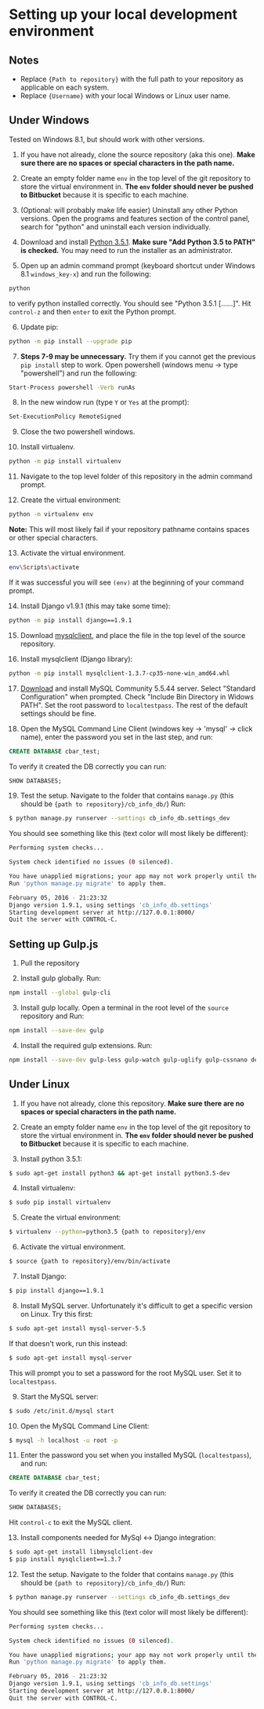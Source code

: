 # Setting up your local development environment

## Notes

* Replace `{Path to repository}` with the full path to your repository as
    applicable on each system.
* Replace `{Username}` with your local Windows or Linux user name.

## Under Windows
Tested on Windows 8.1, but should work with other versions.

1) If you have not already, clone the source repository (aka this one).
 __Make sure there are no spaces or special characters in the path name.__

2) Create an empty folder name `env` in the top level of the git repository to
 store the virtual environment in. __The `env` folder should never be pushed to
 Bitbucket__ because it is specific to each machine.

3) (Optional: will probably make life easier) Uninstall any other Python
versions. Open the programs and features section of the control panel, search
for "python" and uninstall each version individually.

4) Download and install [Python 3.5.1](https://www.python.org/ftp/python/3.5.1/python-3.5.1-amd64.exe).
 __Make sure "Add Python 3.5 to PATH" is checked.__ You may need to run the
 installer as an administrator.

5) Open up an admin command prompt (keyboard shortcut under Windows 8.1
 `windows_key-x`) and run the following:
```bash
python
```
to verify python installed correctly. You should see "Python 3.5.1 [......]".
Hit `control-z` and then `enter` to exit the Python prompt.

6) Update pip:
```bash
python -m pip install --upgrade pip
```

7) __Steps 7-9 may be unnecessary.__ Try them if you cannot get the previous
`pip install` step to work. Open powershell (windows menu -> type "powershell")
 and run the following:
```bash
Start-Process powershell -Verb runAs
```

8) In the new window run (type `Y` or `Yes` at the prompt):
```bash
Set-ExecutionPolicy RemoteSigned
```

9) Close the two powershell windows.

10) Install virtualenv.
```bash
python -m pip install virtualenv
```
11) Navigate to the top level folder of this repository in the admin command
 prompt.

12) Create the virtual environment:
```bash
python -m virtualenv env
```
__Note:__ This will most likely fail if your repository pathname contains spaces
or other special characters.

13) Activate the virtual environment.
```bash
env\Scripts\activate
```
If it was successful you will see `(env)` at the beginning of your command
 prompt.

14) Install Django v1.9.1 (this may take some time):
```bash
python -m pip install django==1.9.1
```

15) Download [mysqlclient](http://pyside.markus-ullmann.de/mysqlclient-win/mysqlclient-1.3.7-cp35-none-win_amd64.whl),
 and place the file in the top level of the source repository.

16) Install mysqlclient (Django library):
```bash
python -m pip install mysqlclient-1.3.7-cp35-none-win_amd64.whl
```

17) [Download](http://downloads.mysql.com/archives/get/file/mysql-5.5.44-winx64.msi)
 and install MySQL Community 5.5.44 server. Select "Standard Configuration" when
 prompted. Check "Include Bin Directory in Widows PATH". Set the root password
 to `localtestpass`. The rest of the default settings should be fine.

18) Open the MySQL Command Line Client (windows key -> 'mysql' -> click name),
enter the password you set in the last step, and run:
```SQL
CREATE DATABASE cbar_test;
```
To verify it created the DB correctly you can run:
```SQL
SHOW DATABASES;
```

19) Test the setup. Navigate to the folder that contains `manage.py`
(this should be `{path to repository}/cb_info_db/`) Run:
```bash
$ python manage.py runserver --settings cb_info_db.settings_dev
```
You should see something like this (text color will most likely be different):
```bash
Performing system checks...

System check identified no issues (0 silenced).

You have unapplied migrations; your app may not work properly until they are applied.
Run 'python manage.py migrate' to apply them.

February 05, 2016 - 21:23:32
Django version 1.9.1, using settings 'cb_info_db.settings'
Starting development server at http://127.0.0.1:8000/
Quit the server with CONTROL-C.
```

## Setting up Gulp.js

1) Pull the repository

2) Install gulp globally. Run:

```bash
npm install --global gulp-cli
```

3) Install gulp locally. Open a terminal in the root level of the `source`
 repository and Run:

```bash
npm install --save-dev gulp
```

4) Install the required gulp extensions. Run:

```bash
npm install --save-dev gulp-less gulp-watch gulp-uglify gulp-cssnano del
```

## Under Linux

1) If you have not already, clone this repository. __Make sure there are no spaces or special characters in the path name.__

2) Create an empty folder name `env` in the top level of the git repository to
 store the virtual environment in. __The `env` folder should never be pushed to
 Bitbucket__ because it is specific to each machine.

3) Install python 3.5.1:
```bash
$ sudo apt-get install python3 && apt-get install python3.5-dev
```

4) Install virtualenv:
```bash
$ sudo pip install virtualenv
```

5) Create the virtual environment:
```bash
$ virtualenv --python=python3.5 {path to repository}/env
```

6) Activate the virtual environment.
```bash
$ source {path to repository}/env/bin/activate
```

7) Install Django:
```bash
$ pip install django==1.9.1
```

8) Install MySQL server. Unfortunately it's difficult to get a specific version on Linux. Try this first:
```bash
$ sudo apt-get install mysql-server-5.5
```
If that doesn't work, run this instead:
```bash
$ sudo apt-get install mysql-server
```
This will prompt you to set a password for the root MySQL user. Set it to `localtestpass`.

9) Start the MySQL server:
```bash
$ sudo /etc/init.d/mysql start
```

10) Open the MySQL Command Line Client:
```bash
$ mysql -h localhost -u root -p
```

11) Enter the password you set when you installed MySQL (`localtestpass`), and run:
```SQL
CREATE DATABASE cbar_test;
```
To verify it created the DB correctly you can run:
```SQL
SHOW DATABASES;
```
Hit `control-c` to exit the MySQL client.

13) Install components needed for MySql <-> Django integration:
```bash
$ sudo apt-get install libmysqlclient-dev
$ pip install mysqlclient==1.3.7
```

12) Test the setup. Navigate to the folder that contains `manage.py`
(this should be `{path to repository}/cb_info_db/`) Run:
```bash
$ python manage.py runserver --settings cb_info_db.settings_dev
```
You should see something like this (text color will most likely be different):
```bash
Performing system checks...

System check identified no issues (0 silenced).

You have unapplied migrations; your app may not work properly until they are applied.
Run 'python manage.py migrate' to apply them.

February 05, 2016 - 21:23:32
Django version 1.9.1, using settings 'cb_info_db.settings'
Starting development server at http://127.0.0.1:8000/
Quit the server with CONTROL-C.
```
